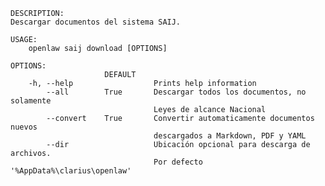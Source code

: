﻿```shell
DESCRIPTION:
Descargar documentos del sistema SAIJ.

USAGE:
    openlaw saij download [OPTIONS]

OPTIONS:
                     DEFAULT                                                    
    -h, --help                  Prints help information                         
        --all        True       Descargar todos los documentos, no solamente    
                                Leyes de alcance Nacional                       
        --convert    True       Convertir automaticamente documentos nuevos     
                                descargados a Markdown, PDF y YAML              
        --dir                   Ubicación opcional para descarga de archivos.   
                                Por defecto '%AppData%\clarius\openlaw'         
```
